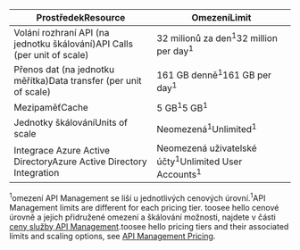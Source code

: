 | <span data-ttu-id="45f54-101">Prostředek</span><span class="sxs-lookup"><span data-stu-id="45f54-101">Resource</span></span> | <span data-ttu-id="45f54-102">Omezení</span><span class="sxs-lookup"><span data-stu-id="45f54-102">Limit</span></span> |
| --- | --- |
| <span data-ttu-id="45f54-103">Volání rozhraní API (na jednotku škálování)</span><span class="sxs-lookup"><span data-stu-id="45f54-103">API Calls (per unit of scale)</span></span> |<span data-ttu-id="45f54-104">32 milionů za den<sup>1</sup></span><span class="sxs-lookup"><span data-stu-id="45f54-104">32 million per day<sup>1</sup></span></span> |
| <span data-ttu-id="45f54-105">Přenos dat (na jednotku měřítka)</span><span class="sxs-lookup"><span data-stu-id="45f54-105">Data transfer (per unit of scale)</span></span> |<span data-ttu-id="45f54-106">161 GB denně<sup>1</sup></span><span class="sxs-lookup"><span data-stu-id="45f54-106">161 GB per day<sup>1</sup></span></span> |
| <span data-ttu-id="45f54-107">Mezipaměť</span><span class="sxs-lookup"><span data-stu-id="45f54-107">Cache</span></span> |<span data-ttu-id="45f54-108">5 GB<sup>1</sup></span><span class="sxs-lookup"><span data-stu-id="45f54-108">5 GB<sup>1</sup></span></span> |
| <span data-ttu-id="45f54-109">Jednotky škálování</span><span class="sxs-lookup"><span data-stu-id="45f54-109">Units of scale</span></span> |<span data-ttu-id="45f54-110">Neomezená<sup>1</sup></span><span class="sxs-lookup"><span data-stu-id="45f54-110">Unlimited<sup>1</sup></span></span> |
| <span data-ttu-id="45f54-111">Integrace Azure Active Directory</span><span class="sxs-lookup"><span data-stu-id="45f54-111">Azure Active Directory Integration</span></span> |<span data-ttu-id="45f54-112">Neomezená uživatelské účty<sup>1</sup></span><span class="sxs-lookup"><span data-stu-id="45f54-112">Unlimited User Accounts<sup>1</sup></span></span> |

<span data-ttu-id="45f54-113"><sup>1</sup>omezení API Management se liší u jednotlivých cenových úrovní.</span><span class="sxs-lookup"><span data-stu-id="45f54-113"><sup>1</sup>API Management limits are different for each pricing tier.</span></span> <span data-ttu-id="45f54-114">toosee hello cenové úrovně a jejich přidružené omezení a škálování možnosti, najdete v části [ceny služby API Management](https://azure.microsoft.com/pricing/details/api-management/).</span><span class="sxs-lookup"><span data-stu-id="45f54-114">toosee hello pricing tiers and their associated limits and scaling options, see [API Management Pricing](https://azure.microsoft.com/pricing/details/api-management/).</span></span>

